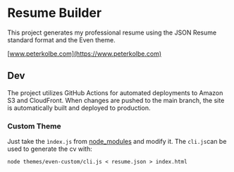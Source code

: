 # Resume Builder

This project generates my professional resume using the JSON Resume standard format and the Even theme.

[www.peterkolbe.com](https://www.peterkolbe.com)

## Dev

The project utilizes GitHub Actions for automated deployments to Amazon S3 and CloudFront. When changes are pushed to
the main branch, the site is automatically built and deployed to production.

### Custom Theme

Just take the `ìndex.js` from [node_modules](node_modules/jsonresume-theme-even/dist/index.js) and modify it. The
`cli.js`can be used to generate the cv with:

```shell
node themes/even-custom/cli.js < resume.json > index.html
```
